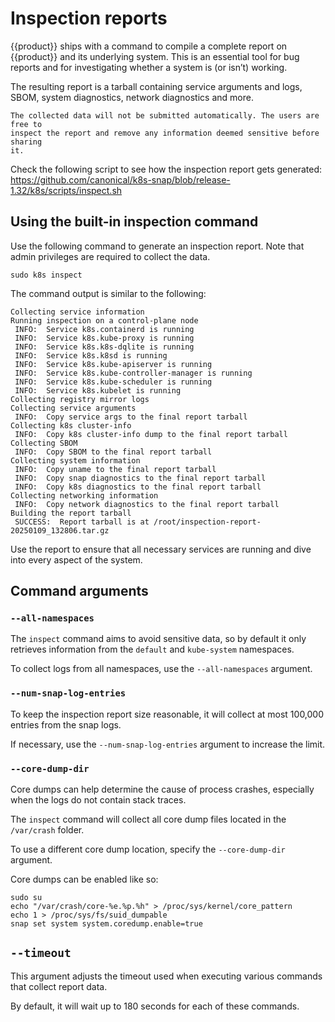 # Inspection reports

{{product}} ships with a command to compile a complete report on {{product}} and
its underlying system. This is an essential tool for bug reports and for
investigating whether a system is (or isn’t) working.

The resulting report is a tarball containing service arguments and logs, SBOM,
system diagnostics, network diagnostics and more.

```{important}
The collected data will not be submitted automatically. The users are free to
inspect the report and remove any information deemed sensitive before sharing
it.
```

Check the following script to see how the inspection report gets generated:
https://github.com/canonical/k8s-snap/blob/release-1.32/k8s/scripts/inspect.sh

## Using the built-in inspection command

Use the following command to generate an inspection report. Note that admin
privileges are required to collect the data.

```
sudo k8s inspect
```

The command output is similar to the following:

```
Collecting service information
Running inspection on a control-plane node
 INFO:  Service k8s.containerd is running
 INFO:  Service k8s.kube-proxy is running
 INFO:  Service k8s.k8s-dqlite is running
 INFO:  Service k8s.k8sd is running
 INFO:  Service k8s.kube-apiserver is running
 INFO:  Service k8s.kube-controller-manager is running
 INFO:  Service k8s.kube-scheduler is running
 INFO:  Service k8s.kubelet is running
Collecting registry mirror logs
Collecting service arguments
 INFO:  Copy service args to the final report tarball
Collecting k8s cluster-info
 INFO:  Copy k8s cluster-info dump to the final report tarball
Collecting SBOM
 INFO:  Copy SBOM to the final report tarball
Collecting system information
 INFO:  Copy uname to the final report tarball
 INFO:  Copy snap diagnostics to the final report tarball
 INFO:  Copy k8s diagnostics to the final report tarball
Collecting networking information
 INFO:  Copy network diagnostics to the final report tarball
Building the report tarball
 SUCCESS:  Report tarball is at /root/inspection-report-20250109_132806.tar.gz
```

Use the report to ensure that all necessary services are running and dive into
every aspect of the system.

## Command arguments

### ``--all-namespaces``

The ``inspect`` command aims to avoid sensitive data, so by default it only
retrieves information from the ``default`` and  ``kube-system`` namespaces.

To collect logs from all namespaces, use the ``--all-namespaces`` argument.

### ``--num-snap-log-entries``

To keep the inspection report size reasonable, it will collect at most
100,000 entries from the snap logs.

If necessary, use the ``--num-snap-log-entries`` argument to increase the limit.

### ``--core-dump-dir``

Core dumps can help determine the cause of process crashes, especially when
the logs do not contain stack traces.

The ``inspect`` command will collect all core dump files located in the
``/var/crash`` folder.

To use a different core dump location, specify the ``--core-dump-dir``
argument.

Core dumps can be enabled like so:

```
sudo su
echo "/var/crash/core-%e.%p.%h" > /proc/sys/kernel/core_pattern
echo 1 > /proc/sys/fs/suid_dumpable
snap set system system.coredump.enable=true
```

## ``--timeout``

This argument adjusts the timeout used when executing various commands that
collect report data.

By default, it will wait up to 180 seconds for each of these commands.
